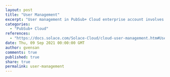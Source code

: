 ```yaml
---
layout: post
title: "User Management"
excerpt: "User management in PubSub+ Cloud enterprise account involves a wide range of functionality, such as adding and deleting users, managing user roles, and controlling user activity through permissions. A best practice is to assign the fewest permissions and roles that a user requires."
categories:
  - "PubSub+ Cloud"
references:
  - "https://docs.solace.com/Solace-Cloud/cloud-user-management.htm#User"
date: Thu, 09 Sep 2021 00:00:00 GMT
author: gvensan
comments: true
published: true
share: true
permalink: user-management
---
```

